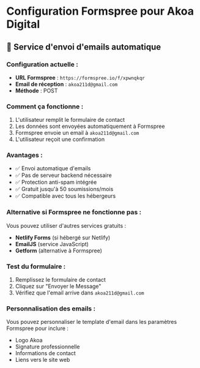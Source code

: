 # Configuration Formspree pour Akoa Digital

## 📧 Service d'envoi d'emails automatique

### Configuration actuelle :
- **URL Formspree** : `https://formspree.io/f/xpwnqkqr`
- **Email de réception** : `akoa211d@gmail.com`
- **Méthode** : POST

### Comment ça fonctionne :
1. L'utilisateur remplit le formulaire de contact
2. Les données sont envoyées automatiquement à Formspree
3. Formspree envoie un email à `akoa211d@gmail.com`
4. L'utilisateur reçoit une confirmation

### Avantages :
- ✅ Envoi automatique d'emails
- ✅ Pas de serveur backend nécessaire
- ✅ Protection anti-spam intégrée
- ✅ Gratuit jusqu'à 50 soumissions/mois
- ✅ Compatible avec tous les hébergeurs

### Alternative si Formspree ne fonctionne pas :
Vous pouvez utiliser d'autres services gratuits :
- **Netlify Forms** (si hébergé sur Netlify)
- **EmailJS** (service JavaScript)
- **Getform** (alternative à Formspree)

### Test du formulaire :
1. Remplissez le formulaire de contact
2. Cliquez sur "Envoyer le Message"
3. Vérifiez que l'email arrive dans `akoa211d@gmail.com`

### Personnalisation des emails :
Vous pouvez personnaliser le template d'email dans les paramètres Formspree pour inclure :
- Logo Akoa
- Signature professionnelle
- Informations de contact
- Liens vers le site web
